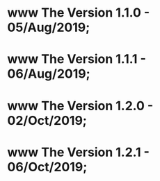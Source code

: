 # www The Version 1.1.0 - 05/Aug/2019;
# www The Version 1.1.1 - 06/Aug/2019;
# www The Version 1.2.0 - 02/Oct/2019;
# www The Version 1.2.1 - 06/Oct/2019;